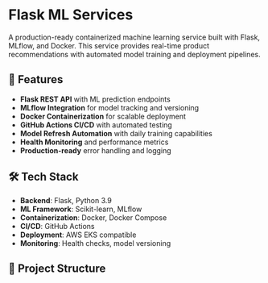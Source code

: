 # Flask ML Services

A production-ready containerized machine learning service built with Flask, MLflow, and Docker. This service provides real-time product recommendations with automated model training and deployment pipelines.

## 🚀 Features

- **Flask REST API** with ML prediction endpoints
- **MLflow Integration** for model tracking and versioning
- **Docker Containerization** for scalable deployment
- **GitHub Actions CI/CD** with automated testing
- **Model Refresh Automation** with daily training capabilities
- **Health Monitoring** and performance metrics
- **Production-ready** error handling and logging

## 🛠 Tech Stack

- **Backend**: Flask, Python 3.9
- **ML Framework**: Scikit-learn, MLflow
- **Containerization**: Docker, Docker Compose
- **CI/CD**: GitHub Actions
- **Deployment**: AWS EKS compatible
- **Monitoring**: Health checks, model versioning

## 📁 Project Structure
